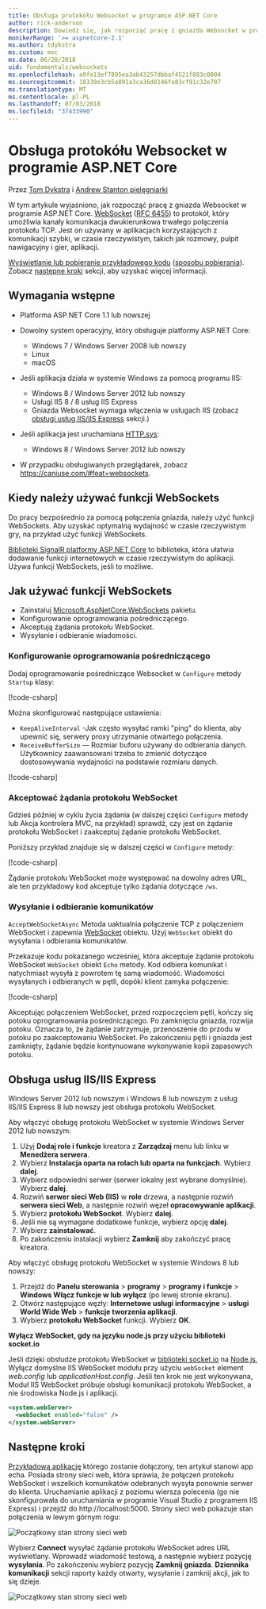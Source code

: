 ```yaml
---
title: Obsługa protokółu Websocket w programie ASP.NET Core
author: rick-anderson
description: Dowiedz się, jak rozpocząć pracę z gniazda Websocket w programie ASP.NET Core.
monikerRange: '>= aspnetcore-2.1'
ms.author: tdykstra
ms.custom: mvc
ms.date: 06/28/2018
uid: fundamentals/websockets
ms.openlocfilehash: a9fe13ef7895ea3ab43257dbbaf4521f883c0804
ms.sourcegitcommit: 18339e3cb5a891a3ca36d8146fa83cf91c32e707
ms.translationtype: MT
ms.contentlocale: pl-PL
ms.lasthandoff: 07/03/2018
ms.locfileid: "37433990"
---
```

# <a name="websockets-support-in-aspnet-core"></a>Obsługa protokółu Websocket w programie ASP.NET Core

Przez [Tom Dykstra](https://github.com/tdykstra) i [Andrew Stanton pielęgniarki](https://github.com/anurse)

W tym artykule wyjaśniono, jak rozpocząć pracę z gniazda Websocket w programie ASP.NET Core. [WebSocket](https://wikipedia.org/wiki/WebSocket) ([RFC 6455](https://tools.ietf.org/html/rfc6455)) to protokół, który umożliwia kanały komunikacja dwukierunkowa trwałego połączenia protokołu TCP. Jest on używany w aplikacjach korzystających z komunikacji szybki, w czasie rzeczywistym, takich jak rozmowy, pulpit nawigacyjny i gier, aplikacji.

[Wyświetlanie lub pobieranie przykładowego kodu](https://github.com/aspnet/Docs/tree/master/aspnetcore/fundamentals/websockets/sample) ([sposobu pobierania](xref:tutorials/index#how-to-download-a-sample)). Zobacz [następne kroki](#next-steps) sekcji, aby uzyskać więcej informacji.

## <a name="prerequisites"></a>Wymagania wstępne

* Platforma ASP.NET Core 1.1 lub nowszej
* Dowolny system operacyjny, który obsługuje platformy ASP.NET Core:
  
  * Windows 7 / Windows Server 2008 lub nowszy
  * Linux
  * macOS
  
* Jeśli aplikacja działa w systemie Windows za pomocą programu IIS:

  * Windows 8 / Windows Server 2012 lub nowszy
  * Usługi IIS 8 / 8 usług IIS Express
  * Gniazda Websocket wymaga włączenia w usługach IIS (zobacz [obsługi usług IIS/IIS Express](#iisiis-express-support) sekcji.)
  
* Jeśli aplikacja jest uruchamiana [HTTP.sys](xref:fundamentals/servers/httpsys):

  * Windows 8 / Windows Server 2012 lub nowszy

* W przypadku obsługiwanych przeglądarek, zobacz https://caniuse.com/#feat=websockets.

## <a name="when-to-use-websockets"></a>Kiedy należy używać funkcji WebSockets

Do pracy bezpośrednio za pomocą połączenia gniazda, należy użyć funkcji WebSockets. Aby uzyskać optymalną wydajność w czasie rzeczywistym gry, na przykład użyć funkcji WebSockets.

[Biblioteki SignalR platformy ASP.NET Core](xref:signalr/introduction) to biblioteka, która ułatwia dodawanie funkcji internetowych w czasie rzeczywistym do aplikacji. Używa funkcji WebSockets, jeśli to możliwe.

## <a name="how-to-use-websockets"></a>Jak używać funkcji WebSockets

* Zainstaluj [Microsoft.AspNetCore.WebSockets](https://www.nuget.org/packages/Microsoft.AspNetCore.WebSockets/) pakietu.
* Konfigurowanie oprogramowania pośredniczącego.
* Akceptują żądania protokołu WebSocket.
* Wysyłanie i odbieranie wiadomości.

### <a name="configure-the-middleware"></a>Konfigurowanie oprogramowania pośredniczącego

Dodaj oprogramowanie pośredniczące Websocket w `Configure` metody `Startup` klasy:

[!code-csharp[](websockets/sample/Startup.cs?name=UseWebSockets)]

Można skonfigurować następujące ustawienia:

* `KeepAliveInterval` -Jak często wysyłać ramki "ping" do klienta, aby upewnić się, serwery proxy utrzymanie otwartego połączenia.
* `ReceiveBufferSize` — Rozmiar buforu używany do odbierania danych. Użytkownicy zaawansowani trzeba to zmienić dotyczące dostosowywania wydajności na podstawie rozmiaru danych.

[!code-csharp[](websockets/sample/Startup.cs?name=UseWebSocketsOptions)]

### <a name="accept-websocket-requests"></a>Akceptować żądania protokołu WebSocket

Gdzieś później w cyklu życia żądania (w dalszej części `Configure` metody lub Akcja kontrolera MVC, na przykład) sprawdź, czy jest on żądanie protokołu WebSocket i zaakceptuj żądanie protokołu WebSocket.

Poniższy przykład znajduje się w dalszej części w `Configure` metody:

[!code-csharp[](websockets/sample/Startup.cs?name=AcceptWebSocket&highlight=7)]

Żądanie protokołu WebSocket może występować na dowolny adres URL, ale ten przykładowy kod akceptuje tylko żądania dotyczące `/ws`.

### <a name="send-and-receive-messages"></a>Wysyłanie i odbieranie komunikatów

`AcceptWebSocketAsync` Metoda uaktualnia połączenie TCP z połączeniem WebSocket i zapewnia [WebSocket](/dotnet/core/api/system.net.websockets.websocket) obiektu. Użyj `WebSocket` obiekt do wysyłania i odbierania komunikatów.

Przekazuje kodu pokazanego wcześniej, która akceptuje żądanie protokołu WebSocket `WebSocket` obiekt `Echo` metody. Kod odbiera komunikat i natychmiast wysyła z powrotem tę samą wiadomość. Wiadomości wysyłanych i odbieranych w pętli, dopóki klient zamyka połączenie:

[!code-csharp[](websockets/sample/Startup.cs?name=Echo)]

Akceptując połączeniem WebSocket, przed rozpoczęciem pętli, kończy się potoku oprogramowania pośredniczącego. Po zamknięciu gniazda, rozwija potoku. Oznacza to, że żądanie zatrzymuje, przenoszenie do przodu w potoku po zaakceptowaniu WebSocket. Po zakończeniu pętli i gniazda jest zamknięty, żądanie będzie kontynuowane wykonywanie kopii zapasowych potoku.

## <a name="iisiis-express-support"></a>Obsługa usług IIS/IIS Express

Windows Server 2012 lub nowszym i Windows 8 lub nowszym z usług IIS/IIS Express 8 lub nowszy jest obsługa protokołu WebSocket.

Aby włączyć obsługę protokołu WebSocket w systemie Windows Server 2012 lub nowszym:

1. Użyj **Dodaj role i funkcje** kreatora z **Zarządzaj** menu lub linku w **Menedżera serwera**.
1. Wybierz **Instalacja oparta na rolach lub oparta na funkcjach**. Wybierz **dalej**.
1. Wybierz odpowiedni serwer (serwer lokalny jest wybrane domyślnie). Wybierz **dalej**.
1. Rozwiń **serwer sieci Web (IIS)** w **role** drzewa, a następnie rozwiń **serwera sieci Web**, a następnie rozwiń węzeł **opracowywanie aplikacji**.
1. Wybierz **protokołu WebSocket**. Wybierz **dalej**.
1. Jeśli nie są wymagane dodatkowe funkcje, wybierz opcję **dalej**.
1. Wybierz **zainstalować**.
1. Po zakończeniu instalacji wybierz **Zamknij** aby zakończyć pracę kreatora.

Aby włączyć obsługę protokołu WebSocket w systemie Windows 8 lub nowszy:

1. Przejdź do **Panelu sterowania** > **programy** > **programy i funkcje** > **Windows Włącz funkcje w lub wyłącz** (po lewej stronie ekranu).
1. Otwórz następujące węzły: **Internetowe usługi informacyjne** > **usługi World Wide Web** > **funkcje tworzenia aplikacji**.
1. Wybierz **protokołu WebSocket** funkcji. Wybierz **OK**.

**Wyłącz WebSocket, gdy na języku node.js przy użyciu biblioteki socket.io**

Jeśli dzięki obsłudze protokołu WebSocket w [biblioteki socket.io](https://socket.io/) na [Node.js](https://nodejs.org/), Wyłącz domyślne IIS WebSocket modułu przy użyciu `webSocket` element *web.config* lub *applicationHost.config*. Jeśli ten krok nie jest wykonywana, Moduł IIS WebSocket próbuje obsługi komunikacji protokołu WebSocket, a nie środowiska Node.js i aplikacji.

```xml
<system.webServer>
  <webSocket enabled="false" />
</system.webServer>
```

## <a name="next-steps"></a>Następne kroki

[Przykładową aplikację](https://github.com/aspnet/Docs/tree/master/aspnetcore/fundamentals/websockets/sample) którego zostanie dołączony, ten artykuł stanowi app echa. Posiada strony sieci web, która sprawia, że połączeń protokołu WebSocket i wszelkich komunikatów odebranych wysyła ponownie serwer do klienta. Uruchamianie aplikacji z poziomu wiersza polecenia (go nie skonfigurowała do uruchamiania w programie Visual Studio z programem IIS Express) i przejdź do http://localhost:5000. Strony sieci web pokazuje stan połączenia w lewym górnym rogu:

![Początkowy stan strony sieci web](websockets/_static/start.png)

Wybierz **Connect** wysyłać żądanie protokołu WebSocket adres URL wyświetlany. Wprowadź wiadomość testową, a następnie wybierz pozycję **wysyłania**. Po zakończeniu wybierz pozycję **Zamknij gniazda**. **Dziennika komunikacji** sekcji raporty każdy otwarty, wysyłanie i zamknij akcji, jak to się dzieje.

![Początkowy stan strony sieci web](websockets/_static/end.png)

